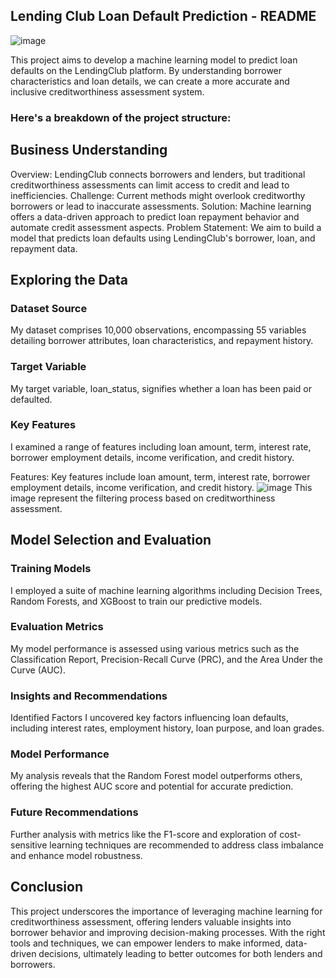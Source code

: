 ## Lending Club Loan Default Prediction - README
![image](https://github.com/marionrion/phase3-project2/assets/162312622/2531262d-bb54-40ff-8ad1-f18a10af2f93)

This project aims to develop a machine learning model to predict loan defaults on the LendingClub platform. By understanding borrower characteristics and loan details, we can create a more accurate and inclusive creditworthiness assessment system.

### Here's a breakdown of the project structure:
## Business Understanding
Overview: 
LendingClub connects borrowers and lenders, but traditional creditworthiness assessments can limit access to credit and lead to inefficiencies.
Challenge: 
Current methods might overlook creditworthy borrowers or lead to inaccurate assessments.
Solution:
Machine learning offers a data-driven approach to predict loan repayment behavior and automate credit assessment aspects.
Problem Statement: We aim to build a model that predicts loan defaults using LendingClub's borrower, loan, and repayment data.

## Exploring the Data
### Dataset Source
My dataset comprises 10,000 observations, encompassing 55 variables detailing borrower attributes, loan characteristics, and repayment history.

### Target Variable
My target variable, loan_status, signifies whether a loan has been paid or defaulted.

### Key Features
I examined a range of features including loan amount, term, interest rate, borrower employment details, income verification, and credit history.

Features: Key features include loan amount, term, interest rate, borrower employment details, income verification, and credit history.
![image](https://github.com/marionrion/phase3-project2/assets/162312622/77d6aabc-34bd-429f-a4de-5c82a24f971c)
This image represent the filtering process based on creditworthiness assessment.

## Model Selection and Evaluation
### Training Models
I employed a suite of machine learning algorithms including Decision Trees, Random Forests, and XGBoost to train our predictive models.

### Evaluation Metrics
My model performance is assessed using various metrics such as the Classification Report, Precision-Recall Curve (PRC), and the Area Under the Curve (AUC).

### Insights and Recommendations
Identified Factors
I uncovered key factors influencing loan defaults, including interest rates, employment history, loan purpose, and loan grades.

### Model Performance
My analysis reveals that the Random Forest model outperforms others, offering the highest AUC score and potential for accurate prediction.

### Future Recommendations
Further analysis with metrics like the F1-score and exploration of cost-sensitive learning techniques are recommended to address class imbalance and enhance model robustness.

## Conclusion
This project underscores the importance of leveraging machine learning for creditworthiness assessment, offering lenders valuable insights into borrower behavior and improving decision-making processes. With the right tools and techniques, we can empower lenders to make informed, data-driven decisions, ultimately leading to better outcomes for both lenders and borrowers.




















